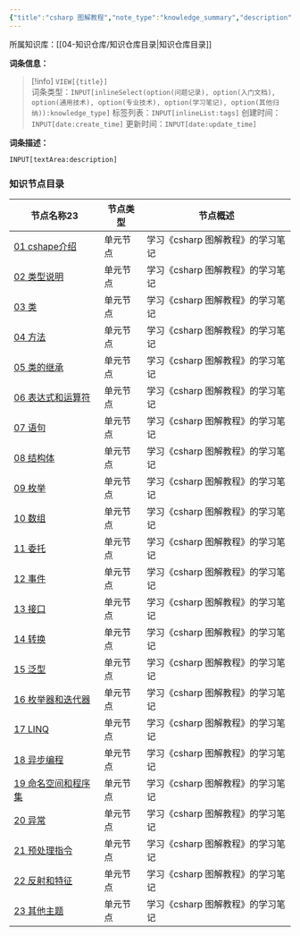```yaml
---
{"title":"csharp 图解教程","note_type":"knowledge_summary","description":"《csharp 图解教程》学习笔记","tags":["阅读笔记","csharp 图解教程"],"create_time":"2024-08-13","update_time":"2025-02-19","dg-home":false,"dg-publish":true,"aliase":[],"knowledge_type":"学习笔记","root":"知识仓库目录","permalink":"/04-知识仓库/归纳目录/05-学习笔记/csharp 图解教程/","dgPassFrontmatter":true,"noteIcon":"","created":"2024-08-13","updated":"2025-02-19"}
---
```



所属知识库：[[04-知识仓库/知识仓库目录\|知识仓库目录]]

**词条信息：**

> [!info] `VIEW[{title}]`  
> 词条类型：`INPUT[inlineSelect(option(问题记录), option(入门文档), option(通用技术), option(专业技术), option(学习笔记), option(其他归纳)):knowledge_type]` 标签列表：`INPUT[inlineList:tags]` 创建时间：`INPUT[date:create_time]` 更新时间：`INPUT[date:update_time]`

**词条描述：**

`INPUT[textArea:description]`

### 知识节点目录

<div><table class="dataview table-view-table"><thead class="table-view-thead"><tr class="table-view-tr-header"><th class="table-view-th"><span data-tag-name="p" class="el-p">节点名称</span><span class="dataview small-text">23</span></th><th class="table-view-th"><span data-tag-name="p" class="el-p">节点类型</span></th><th class="table-view-th"><span data-tag-name="p" class="el-p">节点概述</span></th></tr></thead><tbody class="table-view-tbody"><tr><td><span data-tag-name="p" class="el-p"><a data-tooltip-position="top" aria-label="04-知识仓库/知识单元/05-学习笔记/csharp 图解编程/01 cshape介绍.md" data-href="04-知识仓库/知识单元/05-学习笔记/csharp 图解编程/01 cshape介绍.md" href="04-知识仓库/知识单元/05-学习笔记/csharp 图解编程/01 cshape介绍.md" class="internal-link" target="_blank" rel="noopener nofollow">01 cshape介绍</a></span></td><td><span data-tag-name="p" class="el-p">单元节点</span></td><td><span data-tag-name="p" class="el-p">学习《csharp 图解教程》的学习笔记</span></td></tr><tr><td><span data-tag-name="p" class="el-p"><a data-tooltip-position="top" aria-label="04-知识仓库/知识单元/05-学习笔记/csharp 图解编程/02 类型说明.md" data-href="04-知识仓库/知识单元/05-学习笔记/csharp 图解编程/02 类型说明.md" href="04-知识仓库/知识单元/05-学习笔记/csharp 图解编程/02 类型说明.md" class="internal-link" target="_blank" rel="noopener nofollow">02 类型说明</a></span></td><td><span data-tag-name="p" class="el-p">单元节点</span></td><td><span data-tag-name="p" class="el-p">学习《csharp 图解教程》的学习笔记</span></td></tr><tr><td><span data-tag-name="p" class="el-p"><a data-tooltip-position="top" aria-label="04-知识仓库/知识单元/05-学习笔记/csharp 图解编程/03 类.md" data-href="04-知识仓库/知识单元/05-学习笔记/csharp 图解编程/03 类.md" href="04-知识仓库/知识单元/05-学习笔记/csharp 图解编程/03 类.md" class="internal-link" target="_blank" rel="noopener nofollow">03 类</a></span></td><td><span data-tag-name="p" class="el-p">单元节点</span></td><td><span data-tag-name="p" class="el-p">学习《csharp 图解教程》的学习笔记</span></td></tr><tr><td><span data-tag-name="p" class="el-p"><a data-tooltip-position="top" aria-label="04-知识仓库/知识单元/05-学习笔记/csharp 图解编程/04 方法.md" data-href="04-知识仓库/知识单元/05-学习笔记/csharp 图解编程/04 方法.md" href="04-知识仓库/知识单元/05-学习笔记/csharp 图解编程/04 方法.md" class="internal-link" target="_blank" rel="noopener nofollow">04 方法</a></span></td><td><span data-tag-name="p" class="el-p">单元节点</span></td><td><span data-tag-name="p" class="el-p">学习《csharp 图解教程》的学习笔记</span></td></tr><tr><td><span data-tag-name="p" class="el-p"><a data-tooltip-position="top" aria-label="04-知识仓库/知识单元/05-学习笔记/csharp 图解编程/05 类的继承.md" data-href="04-知识仓库/知识单元/05-学习笔记/csharp 图解编程/05 类的继承.md" href="04-知识仓库/知识单元/05-学习笔记/csharp 图解编程/05 类的继承.md" class="internal-link" target="_blank" rel="noopener nofollow">05 类的继承</a></span></td><td><span data-tag-name="p" class="el-p">单元节点</span></td><td><span data-tag-name="p" class="el-p">学习《csharp 图解教程》的学习笔记</span></td></tr><tr><td><span data-tag-name="p" class="el-p"><a data-tooltip-position="top" aria-label="04-知识仓库/知识单元/05-学习笔记/csharp 图解编程/06 表达式和运算符.md" data-href="04-知识仓库/知识单元/05-学习笔记/csharp 图解编程/06 表达式和运算符.md" href="04-知识仓库/知识单元/05-学习笔记/csharp 图解编程/06 表达式和运算符.md" class="internal-link" target="_blank" rel="noopener nofollow">06 表达式和运算符</a></span></td><td><span data-tag-name="p" class="el-p">单元节点</span></td><td><span data-tag-name="p" class="el-p">学习《csharp 图解教程》的学习笔记</span></td></tr><tr><td><span data-tag-name="p" class="el-p"><a data-tooltip-position="top" aria-label="04-知识仓库/知识单元/05-学习笔记/csharp 图解编程/07 语句.md" data-href="04-知识仓库/知识单元/05-学习笔记/csharp 图解编程/07 语句.md" href="04-知识仓库/知识单元/05-学习笔记/csharp 图解编程/07 语句.md" class="internal-link" target="_blank" rel="noopener nofollow">07 语句</a></span></td><td><span data-tag-name="p" class="el-p">单元节点</span></td><td><span data-tag-name="p" class="el-p">学习《csharp 图解教程》的学习笔记</span></td></tr><tr><td><span data-tag-name="p" class="el-p"><a data-tooltip-position="top" aria-label="04-知识仓库/知识单元/05-学习笔记/csharp 图解编程/08 结构体.md" data-href="04-知识仓库/知识单元/05-学习笔记/csharp 图解编程/08 结构体.md" href="04-知识仓库/知识单元/05-学习笔记/csharp 图解编程/08 结构体.md" class="internal-link" target="_blank" rel="noopener nofollow">08 结构体</a></span></td><td><span data-tag-name="p" class="el-p">单元节点</span></td><td><span data-tag-name="p" class="el-p">学习《csharp 图解教程》的学习笔记</span></td></tr><tr><td><span data-tag-name="p" class="el-p"><a data-tooltip-position="top" aria-label="04-知识仓库/知识单元/05-学习笔记/csharp 图解编程/09 枚举.md" data-href="04-知识仓库/知识单元/05-学习笔记/csharp 图解编程/09 枚举.md" href="04-知识仓库/知识单元/05-学习笔记/csharp 图解编程/09 枚举.md" class="internal-link" target="_blank" rel="noopener nofollow">09 枚举</a></span></td><td><span data-tag-name="p" class="el-p">单元节点</span></td><td><span data-tag-name="p" class="el-p">学习《csharp 图解教程》的学习笔记</span></td></tr><tr><td><span data-tag-name="p" class="el-p"><a data-tooltip-position="top" aria-label="04-知识仓库/知识单元/05-学习笔记/csharp 图解编程/10 数组.md" data-href="04-知识仓库/知识单元/05-学习笔记/csharp 图解编程/10 数组.md" href="04-知识仓库/知识单元/05-学习笔记/csharp 图解编程/10 数组.md" class="internal-link" target="_blank" rel="noopener nofollow">10 数组</a></span></td><td><span data-tag-name="p" class="el-p">单元节点</span></td><td><span data-tag-name="p" class="el-p">学习《csharp 图解教程》的学习笔记</span></td></tr><tr><td><span data-tag-name="p" class="el-p"><a data-tooltip-position="top" aria-label="04-知识仓库/知识单元/05-学习笔记/csharp 图解编程/11 委托.md" data-href="04-知识仓库/知识单元/05-学习笔记/csharp 图解编程/11 委托.md" href="04-知识仓库/知识单元/05-学习笔记/csharp 图解编程/11 委托.md" class="internal-link" target="_blank" rel="noopener nofollow">11 委托</a></span></td><td><span data-tag-name="p" class="el-p">单元节点</span></td><td><span data-tag-name="p" class="el-p">学习《csharp 图解教程》的学习笔记</span></td></tr><tr><td><span data-tag-name="p" class="el-p"><a data-tooltip-position="top" aria-label="04-知识仓库/知识单元/05-学习笔记/csharp 图解编程/12 事件.md" data-href="04-知识仓库/知识单元/05-学习笔记/csharp 图解编程/12 事件.md" href="04-知识仓库/知识单元/05-学习笔记/csharp 图解编程/12 事件.md" class="internal-link" target="_blank" rel="noopener nofollow">12 事件</a></span></td><td><span data-tag-name="p" class="el-p">单元节点</span></td><td><span data-tag-name="p" class="el-p">学习《csharp 图解教程》的学习笔记</span></td></tr><tr><td><span data-tag-name="p" class="el-p"><a data-tooltip-position="top" aria-label="04-知识仓库/知识单元/05-学习笔记/csharp 图解编程/13 接口.md" data-href="04-知识仓库/知识单元/05-学习笔记/csharp 图解编程/13 接口.md" href="04-知识仓库/知识单元/05-学习笔记/csharp 图解编程/13 接口.md" class="internal-link" target="_blank" rel="noopener nofollow">13 接口</a></span></td><td><span data-tag-name="p" class="el-p">单元节点</span></td><td><span data-tag-name="p" class="el-p">学习《csharp 图解教程》的学习笔记</span></td></tr><tr><td><span data-tag-name="p" class="el-p"><a data-tooltip-position="top" aria-label="04-知识仓库/知识单元/05-学习笔记/csharp 图解编程/14 转换.md" data-href="04-知识仓库/知识单元/05-学习笔记/csharp 图解编程/14 转换.md" href="04-知识仓库/知识单元/05-学习笔记/csharp 图解编程/14 转换.md" class="internal-link" target="_blank" rel="noopener nofollow">14 转换</a></span></td><td><span data-tag-name="p" class="el-p">单元节点</span></td><td><span data-tag-name="p" class="el-p">学习《csharp 图解教程》的学习笔记</span></td></tr><tr><td><span data-tag-name="p" class="el-p"><a data-tooltip-position="top" aria-label="04-知识仓库/知识单元/05-学习笔记/csharp 图解编程/15 泛型.md" data-href="04-知识仓库/知识单元/05-学习笔记/csharp 图解编程/15 泛型.md" href="04-知识仓库/知识单元/05-学习笔记/csharp 图解编程/15 泛型.md" class="internal-link" target="_blank" rel="noopener nofollow">15 泛型</a></span></td><td><span data-tag-name="p" class="el-p">单元节点</span></td><td><span data-tag-name="p" class="el-p">学习《csharp 图解教程》的学习笔记</span></td></tr><tr><td><span data-tag-name="p" class="el-p"><a data-tooltip-position="top" aria-label="04-知识仓库/知识单元/05-学习笔记/csharp 图解编程/16 枚举器和迭代器.md" data-href="04-知识仓库/知识单元/05-学习笔记/csharp 图解编程/16 枚举器和迭代器.md" href="04-知识仓库/知识单元/05-学习笔记/csharp 图解编程/16 枚举器和迭代器.md" class="internal-link" target="_blank" rel="noopener nofollow">16 枚举器和迭代器</a></span></td><td><span data-tag-name="p" class="el-p">单元节点</span></td><td><span data-tag-name="p" class="el-p">学习《csharp 图解教程》的学习笔记</span></td></tr><tr><td><span data-tag-name="p" class="el-p"><a data-tooltip-position="top" aria-label="04-知识仓库/知识单元/05-学习笔记/csharp 图解编程/17 LINQ.md" data-href="04-知识仓库/知识单元/05-学习笔记/csharp 图解编程/17 LINQ.md" href="04-知识仓库/知识单元/05-学习笔记/csharp 图解编程/17 LINQ.md" class="internal-link" target="_blank" rel="noopener nofollow">17 LINQ</a></span></td><td><span data-tag-name="p" class="el-p">单元节点</span></td><td><span data-tag-name="p" class="el-p">学习《csharp 图解教程》的学习笔记</span></td></tr><tr><td><span data-tag-name="p" class="el-p"><a data-tooltip-position="top" aria-label="04-知识仓库/知识单元/05-学习笔记/csharp 图解编程/18 异步编程.md" data-href="04-知识仓库/知识单元/05-学习笔记/csharp 图解编程/18 异步编程.md" href="04-知识仓库/知识单元/05-学习笔记/csharp 图解编程/18 异步编程.md" class="internal-link" target="_blank" rel="noopener nofollow">18 异步编程</a></span></td><td><span data-tag-name="p" class="el-p">单元节点</span></td><td><span data-tag-name="p" class="el-p">学习《csharp 图解教程》的学习笔记</span></td></tr><tr><td><span data-tag-name="p" class="el-p"><a data-tooltip-position="top" aria-label="04-知识仓库/知识单元/05-学习笔记/csharp 图解编程/19 命名空间和程序集.md" data-href="04-知识仓库/知识单元/05-学习笔记/csharp 图解编程/19 命名空间和程序集.md" href="04-知识仓库/知识单元/05-学习笔记/csharp 图解编程/19 命名空间和程序集.md" class="internal-link" target="_blank" rel="noopener nofollow">19 命名空间和程序集</a></span></td><td><span data-tag-name="p" class="el-p">单元节点</span></td><td><span data-tag-name="p" class="el-p">学习《csharp 图解教程》的学习笔记</span></td></tr><tr><td><span data-tag-name="p" class="el-p"><a data-tooltip-position="top" aria-label="04-知识仓库/知识单元/05-学习笔记/csharp 图解编程/20 异常.md" data-href="04-知识仓库/知识单元/05-学习笔记/csharp 图解编程/20 异常.md" href="04-知识仓库/知识单元/05-学习笔记/csharp 图解编程/20 异常.md" class="internal-link" target="_blank" rel="noopener nofollow">20 异常</a></span></td><td><span data-tag-name="p" class="el-p">单元节点</span></td><td><span data-tag-name="p" class="el-p">学习《csharp 图解教程》的学习笔记</span></td></tr><tr><td><span data-tag-name="p" class="el-p"><a data-tooltip-position="top" aria-label="04-知识仓库/知识单元/05-学习笔记/csharp 图解编程/21 预处理指令.md" data-href="04-知识仓库/知识单元/05-学习笔记/csharp 图解编程/21 预处理指令.md" href="04-知识仓库/知识单元/05-学习笔记/csharp 图解编程/21 预处理指令.md" class="internal-link" target="_blank" rel="noopener nofollow">21 预处理指令</a></span></td><td><span data-tag-name="p" class="el-p">单元节点</span></td><td><span data-tag-name="p" class="el-p">学习《csharp 图解教程》的学习笔记</span></td></tr><tr><td><span data-tag-name="p" class="el-p"><a data-tooltip-position="top" aria-label="04-知识仓库/知识单元/05-学习笔记/csharp 图解编程/22 反射和特征.md" data-href="04-知识仓库/知识单元/05-学习笔记/csharp 图解编程/22 反射和特征.md" href="04-知识仓库/知识单元/05-学习笔记/csharp 图解编程/22 反射和特征.md" class="internal-link" target="_blank" rel="noopener nofollow">22 反射和特征</a></span></td><td><span data-tag-name="p" class="el-p">单元节点</span></td><td><span data-tag-name="p" class="el-p">学习《csharp 图解教程》的学习笔记</span></td></tr><tr><td><span data-tag-name="p" class="el-p"><a data-tooltip-position="top" aria-label="04-知识仓库/知识单元/05-学习笔记/csharp 图解编程/23 其他主题.md" data-href="04-知识仓库/知识单元/05-学习笔记/csharp 图解编程/23 其他主题.md" href="04-知识仓库/知识单元/05-学习笔记/csharp 图解编程/23 其他主题.md" class="internal-link" target="_blank" rel="noopener nofollow">23 其他主题</a></span></td><td><span data-tag-name="p" class="el-p">单元节点</span></td><td><span data-tag-name="p" class="el-p">学习《csharp 图解教程》的学习笔记</span></td></tr></tbody></table></div>
